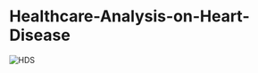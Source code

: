 # Healthcare-Analysis-on-Heart-Disease
![HDS](https://user-images.githubusercontent.com/68182709/131714647-bf39f2d5-50d8-4701-893a-f26c88320dd2.jpg)
